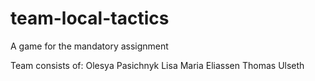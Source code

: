 # team-local-tactics
A game for the mandatory assignment

Team consists of:
Olesya Pasichnyk
Lisa Maria Eliassen
Thomas Ulseth 